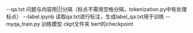 --qa.txt 问题与内容用|||分隔（标点不需用空格分隔，tokenization.py中有处理标点）
--label.ipynb 读取qa.txt进行标注，生成label_qa.txt用于训练
--myqa_train.py 训练模型
ckpt文件夹 bert的checkpoint

